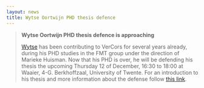 ```yaml
---
layout: news
title: Wytse Oortwijn PHD thesis defence
---
```


>**Wytse Oortwijn PHD thesis defence is approaching**
>
><a href="http://wwwhome.ewi.utwente.nl/~oortwijnwhm/" target="_blank">Wytse</a> has been contributing to VerCors for several years already, during his 
PHD studies in the FMT group under the direction of Marieke Huisman. Now that 
his PHD is over, he will be defending his thesis the upcoming Thursday 12 of 
December, 16:30 to 18:00 at Waaier, 4-G. Berkhoffzaal, University of Twente. 
>For an introduction to his thesis and more information about the defense follow 
<a href="https://www.utwente.nl/en/eemcs/fmt/news-events/events/" target="_blank">this link</a>.
